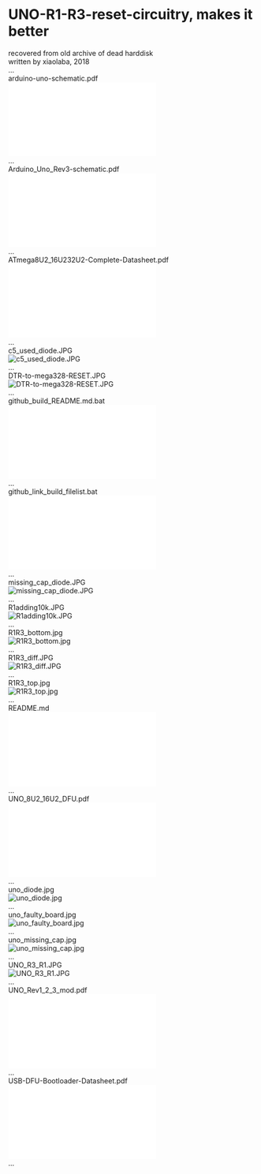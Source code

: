 # UNO-R1-R3-reset-circuitry, makes it better  
recovered from old archive of dead harddisk   
written by xiaolaba, 2018   
...   
arduino-uno-schematic.pdf  
![arduino-uno-schematic.pdf](arduino-uno-schematic.pdf)  
...  
Arduino_Uno_Rev3-schematic.pdf  
![Arduino_Uno_Rev3-schematic.pdf](Arduino_Uno_Rev3-schematic.pdf)  
...  
ATmega8U2_16U232U2-Complete-Datasheet.pdf  
![ATmega8U2_16U232U2-Complete-Datasheet.pdf](ATmega8U2_16U232U2-Complete-Datasheet.pdf)  
...  
c5_used_diode.JPG  
![c5_used_diode.JPG](c5_used_diode.JPG)  
...  
DTR-to-mega328-RESET.JPG  
![DTR-to-mega328-RESET.JPG](DTR-to-mega328-RESET.JPG)  
...  
github_build_README.md.bat  
![github_build_README.md.bat](github_build_README.md.bat)  
...  
github_link_build_filelist.bat  
![github_link_build_filelist.bat](github_link_build_filelist.bat)  
...  
missing_cap_diode.JPG  
![missing_cap_diode.JPG](missing_cap_diode.JPG)  
...  
R1adding10k.JPG  
![R1adding10k.JPG](R1adding10k.JPG)  
...  
R1R3_bottom.jpg  
![R1R3_bottom.jpg](R1R3_bottom.jpg)  
...  
R1R3_diff.JPG  
![R1R3_diff.JPG](R1R3_diff.JPG)  
...  
R1R3_top.jpg  
![R1R3_top.jpg](R1R3_top.jpg)  
...  
README.md  
![README.md](README.md)  
...  
UNO_8U2_16U2_DFU.pdf  
![UNO_8U2_16U2_DFU.pdf](UNO_8U2_16U2_DFU.pdf)  
...  
uno_diode.jpg  
![uno_diode.jpg](uno_diode.jpg)  
...  
uno_faulty_board.jpg  
![uno_faulty_board.jpg](uno_faulty_board.jpg)  
...  
uno_missing_cap.jpg  
![uno_missing_cap.jpg](uno_missing_cap.jpg)  
...  
UNO_R3_R1.JPG  
![UNO_R3_R1.JPG](UNO_R3_R1.JPG)  
...  
UNO_Rev1_2_3_mod.pdf  
![UNO_Rev1_2_3_mod.pdf](UNO_Rev1_2_3_mod.pdf)  
...  
USB-DFU-Bootloader-Datasheet.pdf  
![USB-DFU-Bootloader-Datasheet.pdf](USB-DFU-Bootloader-Datasheet.pdf)  
...  
